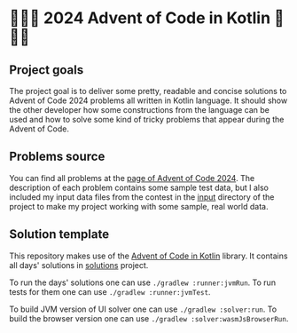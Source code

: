 # 🎄🎁🎅 2024 Advent of Code in Kotlin 🎅🎁🎄

## Project goals

The project goal is to deliver some pretty, readable and concise solutions to Advent of Code 2024 problems all written
in Kotlin language. It should show the other developer how some constructions from the language can be used and how to
solve some kind of tricky problems that appear during the Advent of Code.

## Problems source

You can find all problems at the [page of Advent of Code 2024](https://adventofcode.com/2024). The description of each
problem contains some sample test data, but I also included my input data files from the contest in
the [input](./runner/input) directory of the project to make my project working with some sample, real
world data.

## Solution template

This repository makes use of the [Advent of Code in Kotlin](https://github.com/avan1235/advent-of-code-kotlin)
library.
It contains all days' solutions in [solutions](./solutions/src/commonMain/kotlin) project.

To run the days' solutions one can use `./gradlew :runner:jvmRun`. To run tests for them one can use `./gradlew :runner:jvmTest`.

To build JVM version of UI solver one can use `./gradlew :solver:run`. To build the browser version one can use `./gradlew :solver:wasmJsBrowserRun`.
